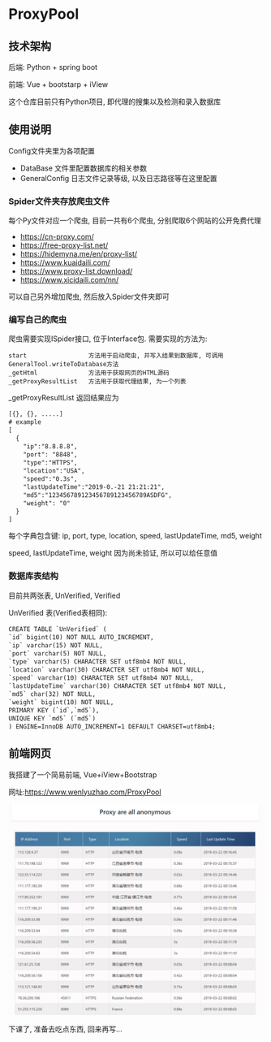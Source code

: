 # ProxyPool
## 技术架构

  后端: Python + spring boot
  
  前端: Vue + bootstarp + iView
  
  这个仓库目前只有Python项目, 即代理的搜集以及检测和录入数据库
  
## 使用说明
  Config文件夹里为各项配置
  + DataBase 文件里配置数据库的相关参数
  + GeneralConfig 日志文件记录等级, 以及日志路径等在这里配置
  
  ### Spider文件夹存放爬虫文件
  每个Py文件对应一个爬虫,  目前一共有6个爬虫, 分别爬取6个网站的公开免费代理
  + https://cn-proxy.com/
  + https://free-proxy-list.net/
  + https://hidemyna.me/en/proxy-list/
  + https://www.kuaidaili.com/
  + https://www.proxy-list.download/
  + https://www.xicidaili.com/nn/
  
  可以自己另外增加爬虫, 然后放入Spider文件夹即可
  ### 编写自己的爬虫
  爬虫需要实现ISpider接口, 位于Interface包.
  需要实现的方法为:
  ```
  start                 方法用于启动爬虫, 并写入结果到数据库, 可调用GeneralTool.writeToDatabase方法
  _getHtml              方法用于获取网页的HTML源码
  _getProxyResultList   方法用于获取代理结果, 为一个列表
  ```
  _getProxyResultList 返回结果应为
  ```
  [{}, {}, .....]
  # example
  [
    {
      "ip":"8.8.8.8", 
      "port": "8848", 
      "type":"HTTPS", 
      "location":"USA", 
      "speed":"0.3s", 
      "lastUpdateTime":"2019-0.-21 21:21:21", 
      "md5":"123456789123456789123456789ASDFG", 
      "weight": "0"
    }
  ]
  ```
  每个字典包含键: ip, port, type, location, speed, lastUpdateTime, md5, weight
  
  speed, lastUpdateTime, weight 因为尚未验证, 所以可以给任意值
  
  ### 数据库表结构
  目前共两张表, UnVerified, Verified
  
  UnVerified 表(Verified表相同):
  ```
  CREATE TABLE `UnVerified` (
  `id` bigint(10) NOT NULL AUTO_INCREMENT,
  `ip` varchar(15) NOT NULL,
  `port` varchar(5) NOT NULL,
  `type` varchar(5) CHARACTER SET utf8mb4 NOT NULL,
  `location` varchar(30) CHARACTER SET utf8mb4 NOT NULL,
  `speed` varchar(10) CHARACTER SET utf8mb4 NOT NULL,
  `lastUpdateTime` varchar(30) CHARACTER SET utf8mb4 NOT NULL,
  `md5` char(32) NOT NULL,
  `weight` bigint(10) NOT NULL,
  PRIMARY KEY (`id`,`md5`),
  UNIQUE KEY `md5` (`md5`)
  ) ENGINE=InnoDB AUTO_INCREMENT=1 DEFAULT CHARSET=utf8mb4;
  ```
  ## 前端网页
  
  我搭建了一个简易前端, Vue+iView+Bootstrap
  
  网址:https://www.wenlyuzhao.com/ProxyPool
  
  ![siteImage](/img/1.png)
  
  下课了, 准备去吃点东西, 回来再写...
  
  
